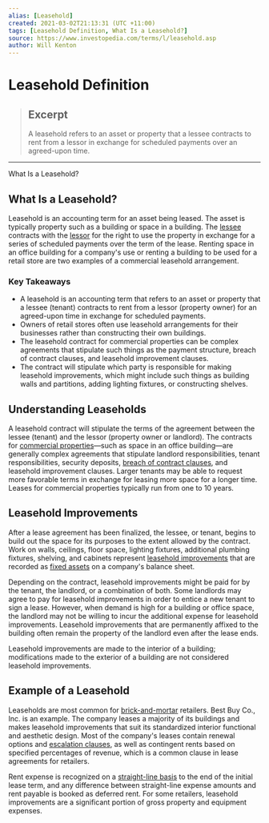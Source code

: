 ```yaml
---
alias: [Leasehold]
created: 2021-03-02T21:13:31 (UTC +11:00)
tags: [Leasehold Definition, What Is a Leasehold?]
source: https://www.investopedia.com/terms/l/leasehold.asp
author: Will Kenton
---
```


# Leasehold Definition

> ## Excerpt
> A leasehold refers to an asset or property that a lessee contracts to rent from a lessor in exchange for scheduled payments over an agreed-upon time.

---

What Is a Leasehold?
## What Is a Leasehold?

Leasehold is an accounting term for an asset being leased. The asset is typically property such as a building or space in a building. The [lessee](https://www.investopedia.com/terms/l/lessee.asp) contracts with the [lessor](https://www.investopedia.com/terms/l/lessor.asp) for the right to use the property in exchange for a series of scheduled payments over the term of the lease. Renting space in an office building for a company's use or renting a building to be used for a retail store are two examples of a commercial leasehold arrangement.

### Key Takeaways

-   A leasehold is an accounting term that refers to an asset or property that a lessee (tenant) contracts to rent from a lessor (property owner) for an agreed-upon time in exchange for scheduled payments.
-   Owners of retail stores often use leasehold arrangements for their businesses rather than constructing their own buildings.
-   The leasehold contract for commercial properties can be complex agreements that stipulate such things as the payment structure, breach of contract clauses, and leasehold improvement clauses.
-   The contract will stipulate which party is responsible for making leasehold improvements, which might include such things as building walls and partitions, adding lighting fixtures, or constructing shelves.

## Understanding Leaseholds

A leasehold contract will stipulate the terms of the agreement between the lessee (tenant) and the lessor (property owner or landlord). The contracts for [commercial properties](https://www.investopedia.com/terms/c/commercial-property.asp)—such as space in an office building—are generally complex agreements that stipulate landlord responsibilities, tenant responsibilities, security deposits, [breach of contract clauses](https://www.investopedia.com/terms/b/breach-of-contract.asp), and leasehold improvement clauses. Larger tenants may be able to request more favorable terms in exchange for leasing more space for a longer time. Leases for commercial properties typically run from one to 10 years.

## Leasehold Improvements

After a lease agreement has been finalized, the lessee, or tenant, begins to build out the space for its purposes to the extent allowed by the contract. Work on walls, ceilings, floor space, lighting fixtures, additional plumbing fixtures, shelving, and cabinets represent [leasehold improvements](https://www.investopedia.com/terms/l/leaseholdimprovement.asp) that are recorded as [fixed assets](https://www.investopedia.com/terms/f/fixedasset.asp) on a company's balance sheet.

Depending on the contract, leasehold improvements might be paid for by the tenant, the landlord, or a combination of both. Some landlords may agree to pay for leasehold improvements in order to entice a new tenant to sign a lease. However, when demand is high for a building or office space, the landlord may not be willing to incur the additional expense for leasehold improvements. Leasehold improvements that are permanently affixed to the building often remain the property of the landlord even after the lease ends.

Leasehold improvements are made to the interior of a building; modifications made to the exterior of a building are not considered leasehold improvements.

## Example of a Leasehold

Leaseholds are most common for [brick-and-mortar](https://www.investopedia.com/terms/b/brickandmortar.asp) retailers. Best Buy Co., Inc. is an example. The company leases a majority of its buildings and makes leasehold improvements that suit its standardized interior functional and aesthetic design. Most of the company's leases contain renewal options and [escalation clauses](https://www.investopedia.com/terms/e/escalatorclause.asp), as well as contingent rents based on specified percentages of revenue, which is a common clause in lease agreements for retailers.

Rent expense is recognized on a [straight-line basis](https://www.investopedia.com/terms/s/straightlinebasis.asp) to the end of the initial lease term, and any difference between straight-line expense amounts and rent payable is booked as deferred rent. For some retailers, leasehold improvements are a significant portion of gross property and equipment expenses.
